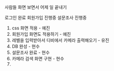 사람들 화면 보면서 어제 일 끝내기

로그인 완료
회원가입 진행중
설문조사 진행중

1. css 화면 적용 - 예진
2. 회원가입 화면도 적용하기 - 예진
3. 레벨을 입력받아서 디비에서 카메라 출력해오기 - 유진
4. DB 완성 - 현수
5. 설문조사 완료 - 현수
6. 카메라 검색 화면 구현 - 현수
7. 

